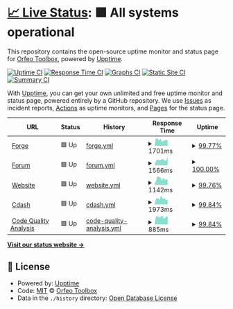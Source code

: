 # [📈 Live Status](https://status.orfeo-toolbox.org/): <!--live status--> **🟩 All systems operational**

This repository contains the open-source uptime monitor and status page for [Orfeo Toolbox](http://www.orfeo-toolbox.org), powered by [Upptime](https://github.com/upptime/upptime).

[![Uptime CI](https://github.com/orfeotoolbox/status-page/workflows/Uptime%20CI/badge.svg)](https://github.com/orfeotoolbox/status-page/actions?query=workflow%3A%22Uptime+CI%22)
[![Response Time CI](https://github.com/orfeotoolbox/status-page/workflows/Response%20Time%20CI/badge.svg)](https://github.com/orfeotoolbox/status-page/actions?query=workflow%3A%22Response+Time+CI%22)
[![Graphs CI](https://github.com/orfeotoolbox/status-page/workflows/Graphs%20CI/badge.svg)](https://github.com/orfeotoolbox/status-page/actions?query=workflow%3A%22Graphs+CI%22)
[![Static Site CI](https://github.com/orfeotoolbox/status-page/workflows/Static%20Site%20CI/badge.svg)](https://github.com/orfeotoolbox/status-page/actions?query=workflow%3A%22Static+Site+CI%22)
[![Summary CI](https://github.com/orfeotoolbox/status-page/workflows/Summary%20CI/badge.svg)](https://github.com/orfeotoolbox/status-page/actions?query=workflow%3A%22Summary+CI%22)

With [Upptime](https://upptime.js.org), you can get your own unlimited and free uptime monitor and status page, powered entirely by a GitHub repository. We use [Issues](https://github.com/orfeotoolbox/status-page/issues) as incident reports, [Actions](https://github.com/orfeotoolbox/status-page/actions) as uptime monitors, and [Pages](https://status.orfeo-toolbox.org/) for the status page.

<!--start: status pages-->
<!-- This summary is generated by Upptime (https://github.com/upptime/upptime) -->
<!-- Do not edit this manually, your changes will be overwritten -->
<!-- prettier-ignore -->
| URL | Status | History | Response Time | Uptime |
| --- | ------ | ------- | ------------- | ------ |
| <img alt="" src="https://icons.duckduckgo.com/ip3/gitlab.orfeo-toolbox.org.ico" height="13"> [Forge](https://gitlab.orfeo-toolbox.org) | 🟩 Up | [forge.yml](https://github.com/orfeotoolbox/status-page/commits/HEAD/history/forge.yml) | <details><summary><img alt="Response time graph" src="./graphs/forge/response-time-week.png" height="20"> 1701ms</summary><br><a href="https://status.orfeo-toolbox.org/history/forge"><img alt="Response time 1700" src="https://img.shields.io/endpoint?url=https%3A%2F%2Fraw.githubusercontent.com%2Forfeotoolbox%2Fstatus-page%2FHEAD%2Fapi%2Fforge%2Fresponse-time.json"></a><br><a href="https://status.orfeo-toolbox.org/history/forge"><img alt="24-hour response time 1875" src="https://img.shields.io/endpoint?url=https%3A%2F%2Fraw.githubusercontent.com%2Forfeotoolbox%2Fstatus-page%2FHEAD%2Fapi%2Fforge%2Fresponse-time-day.json"></a><br><a href="https://status.orfeo-toolbox.org/history/forge"><img alt="7-day response time 1701" src="https://img.shields.io/endpoint?url=https%3A%2F%2Fraw.githubusercontent.com%2Forfeotoolbox%2Fstatus-page%2FHEAD%2Fapi%2Fforge%2Fresponse-time-week.json"></a><br><a href="https://status.orfeo-toolbox.org/history/forge"><img alt="30-day response time 1767" src="https://img.shields.io/endpoint?url=https%3A%2F%2Fraw.githubusercontent.com%2Forfeotoolbox%2Fstatus-page%2FHEAD%2Fapi%2Fforge%2Fresponse-time-month.json"></a><br><a href="https://status.orfeo-toolbox.org/history/forge"><img alt="1-year response time 1714" src="https://img.shields.io/endpoint?url=https%3A%2F%2Fraw.githubusercontent.com%2Forfeotoolbox%2Fstatus-page%2FHEAD%2Fapi%2Fforge%2Fresponse-time-year.json"></a></details> | <details><summary><a href="https://status.orfeo-toolbox.org/history/forge">99.77%</a></summary><a href="https://status.orfeo-toolbox.org/history/forge"><img alt="All-time uptime 99.94%" src="https://img.shields.io/endpoint?url=https%3A%2F%2Fraw.githubusercontent.com%2Forfeotoolbox%2Fstatus-page%2FHEAD%2Fapi%2Fforge%2Fuptime.json"></a><br><a href="https://status.orfeo-toolbox.org/history/forge"><img alt="24-hour uptime 98.42%" src="https://img.shields.io/endpoint?url=https%3A%2F%2Fraw.githubusercontent.com%2Forfeotoolbox%2Fstatus-page%2FHEAD%2Fapi%2Fforge%2Fuptime-day.json"></a><br><a href="https://status.orfeo-toolbox.org/history/forge"><img alt="7-day uptime 99.77%" src="https://img.shields.io/endpoint?url=https%3A%2F%2Fraw.githubusercontent.com%2Forfeotoolbox%2Fstatus-page%2FHEAD%2Fapi%2Fforge%2Fuptime-week.json"></a><br><a href="https://status.orfeo-toolbox.org/history/forge"><img alt="30-day uptime 99.89%" src="https://img.shields.io/endpoint?url=https%3A%2F%2Fraw.githubusercontent.com%2Forfeotoolbox%2Fstatus-page%2FHEAD%2Fapi%2Fforge%2Fuptime-month.json"></a><br><a href="https://status.orfeo-toolbox.org/history/forge"><img alt="1-year uptime 99.93%" src="https://img.shields.io/endpoint?url=https%3A%2F%2Fraw.githubusercontent.com%2Forfeotoolbox%2Fstatus-page%2FHEAD%2Fapi%2Fforge%2Fuptime-year.json"></a></details>
| <img alt="" src="https://icons.duckduckgo.com/ip3/forum.orfeo-toolbox.org.ico" height="13"> [Forum](https://forum.orfeo-toolbox.org) | 🟩 Up | [forum.yml](https://github.com/orfeotoolbox/status-page/commits/HEAD/history/forum.yml) | <details><summary><img alt="Response time graph" src="./graphs/forum/response-time-week.png" height="20"> 1566ms</summary><br><a href="https://status.orfeo-toolbox.org/history/forum"><img alt="Response time 1878" src="https://img.shields.io/endpoint?url=https%3A%2F%2Fraw.githubusercontent.com%2Forfeotoolbox%2Fstatus-page%2FHEAD%2Fapi%2Fforum%2Fresponse-time.json"></a><br><a href="https://status.orfeo-toolbox.org/history/forum"><img alt="24-hour response time 1673" src="https://img.shields.io/endpoint?url=https%3A%2F%2Fraw.githubusercontent.com%2Forfeotoolbox%2Fstatus-page%2FHEAD%2Fapi%2Fforum%2Fresponse-time-day.json"></a><br><a href="https://status.orfeo-toolbox.org/history/forum"><img alt="7-day response time 1566" src="https://img.shields.io/endpoint?url=https%3A%2F%2Fraw.githubusercontent.com%2Forfeotoolbox%2Fstatus-page%2FHEAD%2Fapi%2Fforum%2Fresponse-time-week.json"></a><br><a href="https://status.orfeo-toolbox.org/history/forum"><img alt="30-day response time 1418" src="https://img.shields.io/endpoint?url=https%3A%2F%2Fraw.githubusercontent.com%2Forfeotoolbox%2Fstatus-page%2FHEAD%2Fapi%2Fforum%2Fresponse-time-month.json"></a><br><a href="https://status.orfeo-toolbox.org/history/forum"><img alt="1-year response time 2090" src="https://img.shields.io/endpoint?url=https%3A%2F%2Fraw.githubusercontent.com%2Forfeotoolbox%2Fstatus-page%2FHEAD%2Fapi%2Fforum%2Fresponse-time-year.json"></a></details> | <details><summary><a href="https://status.orfeo-toolbox.org/history/forum">100.00%</a></summary><a href="https://status.orfeo-toolbox.org/history/forum"><img alt="All-time uptime 98.98%" src="https://img.shields.io/endpoint?url=https%3A%2F%2Fraw.githubusercontent.com%2Forfeotoolbox%2Fstatus-page%2FHEAD%2Fapi%2Fforum%2Fuptime.json"></a><br><a href="https://status.orfeo-toolbox.org/history/forum"><img alt="24-hour uptime 100.00%" src="https://img.shields.io/endpoint?url=https%3A%2F%2Fraw.githubusercontent.com%2Forfeotoolbox%2Fstatus-page%2FHEAD%2Fapi%2Fforum%2Fuptime-day.json"></a><br><a href="https://status.orfeo-toolbox.org/history/forum"><img alt="7-day uptime 100.00%" src="https://img.shields.io/endpoint?url=https%3A%2F%2Fraw.githubusercontent.com%2Forfeotoolbox%2Fstatus-page%2FHEAD%2Fapi%2Fforum%2Fuptime-week.json"></a><br><a href="https://status.orfeo-toolbox.org/history/forum"><img alt="30-day uptime 99.94%" src="https://img.shields.io/endpoint?url=https%3A%2F%2Fraw.githubusercontent.com%2Forfeotoolbox%2Fstatus-page%2FHEAD%2Fapi%2Fforum%2Fuptime-month.json"></a><br><a href="https://status.orfeo-toolbox.org/history/forum"><img alt="1-year uptime 98.55%" src="https://img.shields.io/endpoint?url=https%3A%2F%2Fraw.githubusercontent.com%2Forfeotoolbox%2Fstatus-page%2FHEAD%2Fapi%2Fforum%2Fuptime-year.json"></a></details>
| <img alt="" src="https://icons.duckduckgo.com/ip3/www.orfeo-toolbox.org.ico" height="13"> [Website](https://www.orfeo-toolbox.org) | 🟩 Up | [website.yml](https://github.com/orfeotoolbox/status-page/commits/HEAD/history/website.yml) | <details><summary><img alt="Response time graph" src="./graphs/website/response-time-week.png" height="20"> 1142ms</summary><br><a href="https://status.orfeo-toolbox.org/history/website"><img alt="Response time 1100" src="https://img.shields.io/endpoint?url=https%3A%2F%2Fraw.githubusercontent.com%2Forfeotoolbox%2Fstatus-page%2FHEAD%2Fapi%2Fwebsite%2Fresponse-time.json"></a><br><a href="https://status.orfeo-toolbox.org/history/website"><img alt="24-hour response time 801" src="https://img.shields.io/endpoint?url=https%3A%2F%2Fraw.githubusercontent.com%2Forfeotoolbox%2Fstatus-page%2FHEAD%2Fapi%2Fwebsite%2Fresponse-time-day.json"></a><br><a href="https://status.orfeo-toolbox.org/history/website"><img alt="7-day response time 1142" src="https://img.shields.io/endpoint?url=https%3A%2F%2Fraw.githubusercontent.com%2Forfeotoolbox%2Fstatus-page%2FHEAD%2Fapi%2Fwebsite%2Fresponse-time-week.json"></a><br><a href="https://status.orfeo-toolbox.org/history/website"><img alt="30-day response time 1067" src="https://img.shields.io/endpoint?url=https%3A%2F%2Fraw.githubusercontent.com%2Forfeotoolbox%2Fstatus-page%2FHEAD%2Fapi%2Fwebsite%2Fresponse-time-month.json"></a><br><a href="https://status.orfeo-toolbox.org/history/website"><img alt="1-year response time 1168" src="https://img.shields.io/endpoint?url=https%3A%2F%2Fraw.githubusercontent.com%2Forfeotoolbox%2Fstatus-page%2FHEAD%2Fapi%2Fwebsite%2Fresponse-time-year.json"></a></details> | <details><summary><a href="https://status.orfeo-toolbox.org/history/website">99.76%</a></summary><a href="https://status.orfeo-toolbox.org/history/website"><img alt="All-time uptime 99.97%" src="https://img.shields.io/endpoint?url=https%3A%2F%2Fraw.githubusercontent.com%2Forfeotoolbox%2Fstatus-page%2FHEAD%2Fapi%2Fwebsite%2Fuptime.json"></a><br><a href="https://status.orfeo-toolbox.org/history/website"><img alt="24-hour uptime 100.00%" src="https://img.shields.io/endpoint?url=https%3A%2F%2Fraw.githubusercontent.com%2Forfeotoolbox%2Fstatus-page%2FHEAD%2Fapi%2Fwebsite%2Fuptime-day.json"></a><br><a href="https://status.orfeo-toolbox.org/history/website"><img alt="7-day uptime 99.76%" src="https://img.shields.io/endpoint?url=https%3A%2F%2Fraw.githubusercontent.com%2Forfeotoolbox%2Fstatus-page%2FHEAD%2Fapi%2Fwebsite%2Fuptime-week.json"></a><br><a href="https://status.orfeo-toolbox.org/history/website"><img alt="30-day uptime 99.88%" src="https://img.shields.io/endpoint?url=https%3A%2F%2Fraw.githubusercontent.com%2Forfeotoolbox%2Fstatus-page%2FHEAD%2Fapi%2Fwebsite%2Fuptime-month.json"></a><br><a href="https://status.orfeo-toolbox.org/history/website"><img alt="1-year uptime 99.95%" src="https://img.shields.io/endpoint?url=https%3A%2F%2Fraw.githubusercontent.com%2Forfeotoolbox%2Fstatus-page%2FHEAD%2Fapi%2Fwebsite%2Fuptime-year.json"></a></details>
| <img alt="" src="https://icons.duckduckgo.com/ip3/cdash.orfeo-toolbox.org.ico" height="13"> [Cdash](https://cdash.orfeo-toolbox.org) | 🟩 Up | [cdash.yml](https://github.com/orfeotoolbox/status-page/commits/HEAD/history/cdash.yml) | <details><summary><img alt="Response time graph" src="./graphs/cdash/response-time-week.png" height="20"> 1973ms</summary><br><a href="https://status.orfeo-toolbox.org/history/cdash"><img alt="Response time 1388" src="https://img.shields.io/endpoint?url=https%3A%2F%2Fraw.githubusercontent.com%2Forfeotoolbox%2Fstatus-page%2FHEAD%2Fapi%2Fcdash%2Fresponse-time.json"></a><br><a href="https://status.orfeo-toolbox.org/history/cdash"><img alt="24-hour response time 4206" src="https://img.shields.io/endpoint?url=https%3A%2F%2Fraw.githubusercontent.com%2Forfeotoolbox%2Fstatus-page%2FHEAD%2Fapi%2Fcdash%2Fresponse-time-day.json"></a><br><a href="https://status.orfeo-toolbox.org/history/cdash"><img alt="7-day response time 1973" src="https://img.shields.io/endpoint?url=https%3A%2F%2Fraw.githubusercontent.com%2Forfeotoolbox%2Fstatus-page%2FHEAD%2Fapi%2Fcdash%2Fresponse-time-week.json"></a><br><a href="https://status.orfeo-toolbox.org/history/cdash"><img alt="30-day response time 1777" src="https://img.shields.io/endpoint?url=https%3A%2F%2Fraw.githubusercontent.com%2Forfeotoolbox%2Fstatus-page%2FHEAD%2Fapi%2Fcdash%2Fresponse-time-month.json"></a><br><a href="https://status.orfeo-toolbox.org/history/cdash"><img alt="1-year response time 1472" src="https://img.shields.io/endpoint?url=https%3A%2F%2Fraw.githubusercontent.com%2Forfeotoolbox%2Fstatus-page%2FHEAD%2Fapi%2Fcdash%2Fresponse-time-year.json"></a></details> | <details><summary><a href="https://status.orfeo-toolbox.org/history/cdash">99.84%</a></summary><a href="https://status.orfeo-toolbox.org/history/cdash"><img alt="All-time uptime 99.12%" src="https://img.shields.io/endpoint?url=https%3A%2F%2Fraw.githubusercontent.com%2Forfeotoolbox%2Fstatus-page%2FHEAD%2Fapi%2Fcdash%2Fuptime.json"></a><br><a href="https://status.orfeo-toolbox.org/history/cdash"><img alt="24-hour uptime 98.88%" src="https://img.shields.io/endpoint?url=https%3A%2F%2Fraw.githubusercontent.com%2Forfeotoolbox%2Fstatus-page%2FHEAD%2Fapi%2Fcdash%2Fuptime-day.json"></a><br><a href="https://status.orfeo-toolbox.org/history/cdash"><img alt="7-day uptime 99.84%" src="https://img.shields.io/endpoint?url=https%3A%2F%2Fraw.githubusercontent.com%2Forfeotoolbox%2Fstatus-page%2FHEAD%2Fapi%2Fcdash%2Fuptime-week.json"></a><br><a href="https://status.orfeo-toolbox.org/history/cdash"><img alt="30-day uptime 99.70%" src="https://img.shields.io/endpoint?url=https%3A%2F%2Fraw.githubusercontent.com%2Forfeotoolbox%2Fstatus-page%2FHEAD%2Fapi%2Fcdash%2Fuptime-month.json"></a><br><a href="https://status.orfeo-toolbox.org/history/cdash"><img alt="1-year uptime 97.85%" src="https://img.shields.io/endpoint?url=https%3A%2F%2Fraw.githubusercontent.com%2Forfeotoolbox%2Fstatus-page%2FHEAD%2Fapi%2Fcdash%2Fuptime-year.json"></a></details>
| <img alt="" src="https://icons.duckduckgo.com/ip3/sonar.orfeo-toolbox.org.ico" height="13"> [Code Quality Analysis](https://sonar.orfeo-toolbox.org) | 🟩 Up | [code-quality-analysis.yml](https://github.com/orfeotoolbox/status-page/commits/HEAD/history/code-quality-analysis.yml) | <details><summary><img alt="Response time graph" src="./graphs/code-quality-analysis/response-time-week.png" height="20"> 885ms</summary><br><a href="https://status.orfeo-toolbox.org/history/code-quality-analysis"><img alt="Response time 919" src="https://img.shields.io/endpoint?url=https%3A%2F%2Fraw.githubusercontent.com%2Forfeotoolbox%2Fstatus-page%2FHEAD%2Fapi%2Fcode-quality-analysis%2Fresponse-time.json"></a><br><a href="https://status.orfeo-toolbox.org/history/code-quality-analysis"><img alt="24-hour response time 986" src="https://img.shields.io/endpoint?url=https%3A%2F%2Fraw.githubusercontent.com%2Forfeotoolbox%2Fstatus-page%2FHEAD%2Fapi%2Fcode-quality-analysis%2Fresponse-time-day.json"></a><br><a href="https://status.orfeo-toolbox.org/history/code-quality-analysis"><img alt="7-day response time 885" src="https://img.shields.io/endpoint?url=https%3A%2F%2Fraw.githubusercontent.com%2Forfeotoolbox%2Fstatus-page%2FHEAD%2Fapi%2Fcode-quality-analysis%2Fresponse-time-week.json"></a><br><a href="https://status.orfeo-toolbox.org/history/code-quality-analysis"><img alt="30-day response time 1018" src="https://img.shields.io/endpoint?url=https%3A%2F%2Fraw.githubusercontent.com%2Forfeotoolbox%2Fstatus-page%2FHEAD%2Fapi%2Fcode-quality-analysis%2Fresponse-time-month.json"></a><br><a href="https://status.orfeo-toolbox.org/history/code-quality-analysis"><img alt="1-year response time 961" src="https://img.shields.io/endpoint?url=https%3A%2F%2Fraw.githubusercontent.com%2Forfeotoolbox%2Fstatus-page%2FHEAD%2Fapi%2Fcode-quality-analysis%2Fresponse-time-year.json"></a></details> | <details><summary><a href="https://status.orfeo-toolbox.org/history/code-quality-analysis">99.84%</a></summary><a href="https://status.orfeo-toolbox.org/history/code-quality-analysis"><img alt="All-time uptime 99.95%" src="https://img.shields.io/endpoint?url=https%3A%2F%2Fraw.githubusercontent.com%2Forfeotoolbox%2Fstatus-page%2FHEAD%2Fapi%2Fcode-quality-analysis%2Fuptime.json"></a><br><a href="https://status.orfeo-toolbox.org/history/code-quality-analysis"><img alt="24-hour uptime 98.88%" src="https://img.shields.io/endpoint?url=https%3A%2F%2Fraw.githubusercontent.com%2Forfeotoolbox%2Fstatus-page%2FHEAD%2Fapi%2Fcode-quality-analysis%2Fuptime-day.json"></a><br><a href="https://status.orfeo-toolbox.org/history/code-quality-analysis"><img alt="7-day uptime 99.84%" src="https://img.shields.io/endpoint?url=https%3A%2F%2Fraw.githubusercontent.com%2Forfeotoolbox%2Fstatus-page%2FHEAD%2Fapi%2Fcode-quality-analysis%2Fuptime-week.json"></a><br><a href="https://status.orfeo-toolbox.org/history/code-quality-analysis"><img alt="30-day uptime 99.65%" src="https://img.shields.io/endpoint?url=https%3A%2F%2Fraw.githubusercontent.com%2Forfeotoolbox%2Fstatus-page%2FHEAD%2Fapi%2Fcode-quality-analysis%2Fuptime-month.json"></a><br><a href="https://status.orfeo-toolbox.org/history/code-quality-analysis"><img alt="1-year uptime 99.93%" src="https://img.shields.io/endpoint?url=https%3A%2F%2Fraw.githubusercontent.com%2Forfeotoolbox%2Fstatus-page%2FHEAD%2Fapi%2Fcode-quality-analysis%2Fuptime-year.json"></a></details>

<!--end: status pages-->

[**Visit our status website →**](https://status.orfeo-toolbox.org/)

## 📄 License

- Powered by: [Upptime](https://github.com/upptime/upptime)
- Code: [MIT](./LICENSE) © [Orfeo Toolbox](http://www.orfeo-toolbox.org)
- Data in the `./history` directory: [Open Database License](https://opendatacommons.org/licenses/odbl/1-0/)
